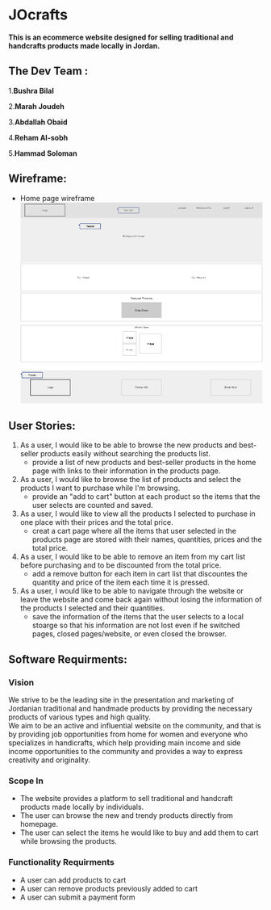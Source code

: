 # JOcrafts

**This is an ecommerce website designed for selling traditional and handcrafts products made locally in Jordan.**

## The Dev Team :

1.**Bushra Bilal**

2.**Marah Joudeh**

3.**Abdallah Obaid**

4.**Reham Al-sobh**

5.**Hammad Soloman**


## Wireframe:
- Home page wireframe
![homepage wireframe](/images/home-wireframe.png)

## User Stories:

1. As a user, I would like to be able to browse the new products and best-seller products easily without searching the products list.  
    - provide a list of new products and best-seller products in the home page with links to their information in the products page.
2. As a user, I would like to browse the list of products and select the products I want to purchase while I'm browsing.  
    - provide an "add to cart" button at each product so the items that the user selects are counted and saved.
3. As a user, I would like to view all the products I selected to purchase in one place with their prices and the total price.
    - creat a cart page where all the items that user selected in the products page are stored with their names, quantities, prices and the total price.
4. As a user, I would like to be able to remove an item from my cart list before purchasing and to be discounted from the total price.
    - add a remove button for each item in cart list that discountes the quantity and price of the item each time it is pressed.
5. As a user, I would like to be able to navigate through the website or leave the website and come back again without losing the information of the products I selected and their quantities.
    - save the information of the items that the user selects to a local stoarge so that his information are not lost even if he switched pages, closed pages/website, or even closed the browser.

## Software Requirments:
### Vision

We strive to be the leading site in the presentation and marketing of Jordanian traditional and handmade products by providing the necessary products of various types and high quality.  
We aim to be an active and influential website on the community, and that is by providing job opportunities from home for women and everyone who specializes in handicrafts, which help providing main income and side income opportunities to the community and provides a way to express creativity and originality.

### Scope In

- The website provides a platform to sell traditional and handcraft products made locally by individuals.
- The user can browse the new and trendy products directly from homepage.
- The user can select the items he would like to buy and add them to cart while browsing the products.


### Functionality Requirments

- A user can add products to cart
- A user can remove products previously added to cart
- A user can submit a payment form 
